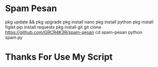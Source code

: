 # Spam Pesan
pkg update && pkg upgrade
pkg install nano
pkg install python
pkg install figlet
pip install requests
pkg install git
git clone https://github.com/GRCR4K3R/spam-pesan
cd spam-pesan
python spam.py
# Thanks For Use My Script
